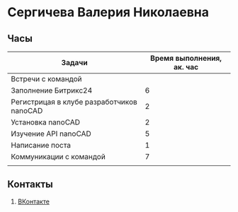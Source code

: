 # Сергичева Валерия Николаевна

## Часы

|Задачи|Время выполнения, ак. час|
|----------------|----------------|
|Встречи с командой ||
|Заполнение Битрикс24 | 6|
|Регистрицая в клубе разработчиков nanoCAD | 2|
|Установка nanoCAD | 2|
|Изучение API nanoCAD | 5|
|Написание поста | 1|
|Коммуникации с командой|7|
|||

## Контакты <br>
1. [ВКонтакте](https://vk.com/lera.vale)